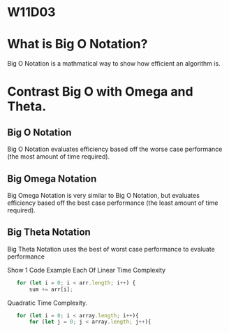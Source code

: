 # W11D03

# What is Big O Notation?
Big O Notation is a mathmatical way to show how efficient an algorithm is.


# Contrast Big O with Omega and Theta.
## Big O Notation
Big O Notation evaluates efficiency based off the worse case performance (the most amount of time required).

## Big Omega Notation
Big Omega Notation is very similar to Big O Notation, but evaluates efficiency based off the best case performance (the least amount of time required).

## Big Theta Notation 
Big Theta Notation uses the best of worst case performance to evaluate performance


Show 1 Code Example Each Of Linear Time Complexity
```js
   for (let i = 0; i < arr.length; i++) {
       sum += arr[i];
```
Quadratic Time Complexity.

```js
   for (let i = 0; i < array.length; i++){
       for (let j = 0; j < array.length; j++){
```